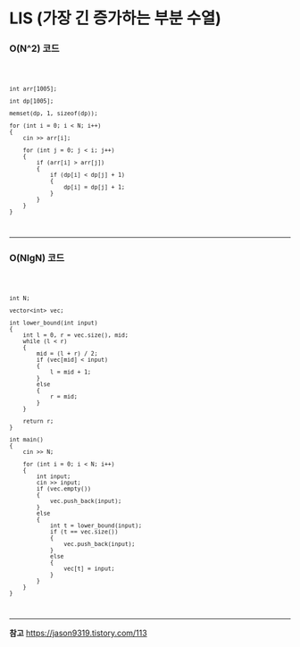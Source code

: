 <h1>LIS (가장 긴 증가하는 부분 수열)</h1>

<h3>O(N^2) 코드 </h3>

<code>
  
    int arr[1005];
    
    int dp[1005];
  
    memset(dp, 1, sizeof(dp));
  
    for (int i = 0; i < N; i++)
    {
        cin >> arr[i];

        for (int j = 0; j < i; j++)
        {
            if (arr[i] > arr[j])
            {
                if (dp[i] < dp[j] + 1)
                {
                    dp[i] = dp[j] + 1;
                }
            }
        }
    }
  
</code>
  
  <hr>
  
<h3>O(NlgN) 코드 </h3>

<code>
 
    int N;

    vector<int> vec;

    int lower_bound(int input)
    {
        int l = 0, r = vec.size(), mid;
        while (l < r)
        {
            mid = (l + r) / 2;
            if (vec[mid] < input)
            {
                l = mid + 1;
            }
            else
            {
                r = mid;
            }
        }

        return r;
    }

    int main()
    {
        cin >> N;

        for (int i = 0; i < N; i++)
        {
            int input;
            cin >> input;
            if (vec.empty())
            {
                vec.push_back(input);
            }
            else
            {
                int t = lower_bound(input);
                if (t == vec.size())
                {
                    vec.push_back(input);
                }
                else
                {
                    vec[t] = input;
                }
            }
        }
    }
  
</code>
  
<hr>

**참고**
https://jason9319.tistory.com/113
